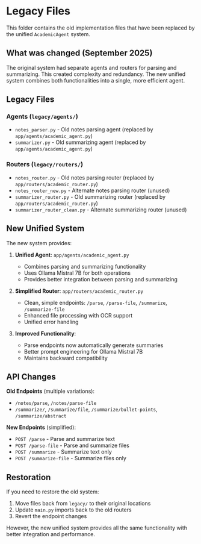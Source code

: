 # Legacy Files

This folder contains the old implementation files that have been replaced by the unified `AcademicAgent` system.

## What was changed (September 2025)

The original system had separate agents and routers for parsing and summarizing. This created complexity and redundancy. The new unified system combines both functionalities into a single, more efficient agent.

## Legacy Files

### Agents (`legacy/agents/`)
- `notes_parser.py` - Old notes parsing agent (replaced by `app/agents/academic_agent.py`)
- `summarizer.py` - Old summarizing agent (replaced by `app/agents/academic_agent.py`)

### Routers (`legacy/routers/`)
- `notes_router.py` - Old notes parsing router (replaced by `app/routers/academic_router.py`)
- `notes_router_new.py` - Alternate notes parsing router (unused)
- `summarizer_router.py` - Old summarizing router (replaced by `app/routers/academic_router.py`)
- `summarizer_router_clean.py` - Alternate summarizing router (unused)

## New Unified System

The new system provides:

1. **Unified Agent**: `app/agents/academic_agent.py`
   - Combines parsing and summarizing functionality
   - Uses Ollama Mistral 7B for both operations
   - Provides better integration between parsing and summarizing

2. **Simplified Router**: `app/routers/academic_router.py`
   - Clean, simple endpoints: `/parse`, `/parse-file`, `/summarize`, `/summarize-file`
   - Enhanced file processing with OCR support
   - Unified error handling

3. **Improved Functionality**:
   - Parse endpoints now automatically generate summaries
   - Better prompt engineering for Ollama Mistral 7B
   - Maintains backward compatibility

## API Changes

**Old Endpoints** (multiple variations):
- `/notes/parse`, `/notes/parse-file`
- `/summarize/`, `/summarize/file`, `/summarize/bullet-points`, `/summarize/abstract`

**New Endpoints** (simplified):
- `POST /parse` - Parse and summarize text
- `POST /parse-file` - Parse and summarize files
- `POST /summarize` - Summarize text only
- `POST /summarize-file` - Summarize files only

## Restoration

If you need to restore the old system:
1. Move files back from `legacy/` to their original locations
2. Update `main.py` imports back to the old routers
3. Revert the endpoint changes

However, the new unified system provides all the same functionality with better integration and performance.
